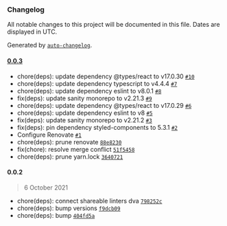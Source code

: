 ### Changelog

All notable changes to this project will be documented in this file. Dates are displayed in UTC.

Generated by [`auto-changelog`](https://github.com/CookPete/auto-changelog).

#### [0.0.3](https://github.com/dvakatsiienko/slick-slices-api/compare/0.0.2...0.0.3)

- chore(deps): update dependency @types/react to v17.0.30 [`#10`](https://github.com/dvakatsiienko/slick-slices-api/pull/10)
- chore(deps): update dependency typescript to v4.4.4 [`#7`](https://github.com/dvakatsiienko/slick-slices-api/pull/7)
- chore(deps): update dependency eslint to v8.0.1 [`#8`](https://github.com/dvakatsiienko/slick-slices-api/pull/8)
- fix(deps): update sanity monorepo to v2.21.3 [`#9`](https://github.com/dvakatsiienko/slick-slices-api/pull/9)
- chore(deps): update dependency @types/react to v17.0.29 [`#6`](https://github.com/dvakatsiienko/slick-slices-api/pull/6)
- chore(deps): update dependency eslint to v8 [`#5`](https://github.com/dvakatsiienko/slick-slices-api/pull/5)
- fix(deps): update sanity monorepo to v2.21.2 [`#3`](https://github.com/dvakatsiienko/slick-slices-api/pull/3)
- fix(deps): pin dependency styled-components to 5.3.1 [`#2`](https://github.com/dvakatsiienko/slick-slices-api/pull/2)
- Configure Renovate [`#1`](https://github.com/dvakatsiienko/slick-slices-api/pull/1)
- chore(deps): prune renovate [`88e8230`](https://github.com/dvakatsiienko/slick-slices-api/commit/88e823076e3495501d40c1a11b21680988073d87)
- fix(chore): resolve merge conflict [`51f5458`](https://github.com/dvakatsiienko/slick-slices-api/commit/51f545851bc55ef677a6b20165f79599e15e26fa)
- chore(deps): prune yarn.lock [`3640721`](https://github.com/dvakatsiienko/slick-slices-api/commit/36407216c78f4fe26ff1fa6454e948e3f38eaeb5)

#### 0.0.2

> 6 October 2021

- chore(deps): connect shareable linters dva [`798252c`](https://github.com/dvakatsiienko/slick-slices-api/commit/798252c1ca5db72ef5e77ac79b8a4f7eaa1f239f)
- chore(deps): bump versions [`f9dcb09`](https://github.com/dvakatsiienko/slick-slices-api/commit/f9dcb092c26c3592a417b1513eb8c2334ef89829)
- chore(deps): bump [`404fd5a`](https://github.com/dvakatsiienko/slick-slices-api/commit/404fd5a00a870846c0c30325fe315506f555e37d)
